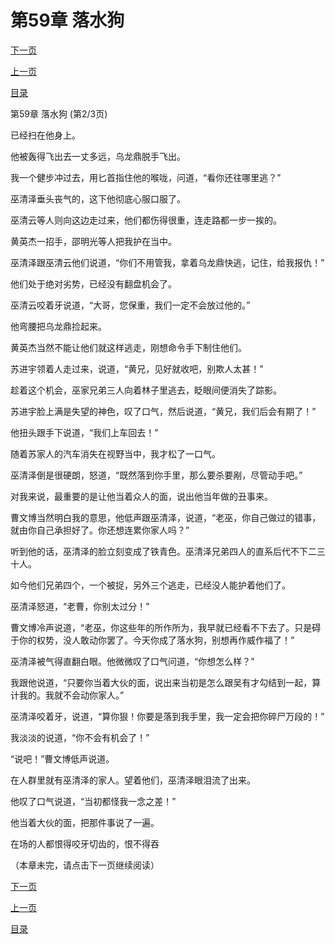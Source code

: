 <h1>第59章   落水狗</h1>
            <div><p><a href="./176_%E7%AC%AC59%E7%AB%A0_%E8%90%BD%E6%B0%B4%E7%8B%97.md">下一页</a></p><p><a href="./174_%E7%AC%AC59%E7%AB%A0_%E8%90%BD%E6%B0%B4%E7%8B%97.md">上一页</a></p><p><a href="../">目录</a></p></div>
            <div><p>第59章   落水狗 (第2/3页)</p><p>已经扫在他身上。</p><p>他被轰得飞出去一丈多远，乌龙鼎脱手飞出。</p><p>我一个健步冲过去，用匕首指住他的喉咙，问道，“看你还往哪里逃？”</p><p>巫清泽垂头丧气的，这下他彻底心服口服了。</p><p>巫清云等人则向这边走过来，他们都伤得很重，连走路都一步一挨的。</p><p>黄英杰一招手，邵明光等人把我护在当中。</p><p>巫清泽跟巫清云他们说道，“你们不用管我，拿着乌龙鼎快逃，记住，给我报仇！”</p><p>他们处于绝对劣势，已经没有翻盘机会了。</p><p>巫清云咬着牙说道，“大哥，您保重，我们一定不会放过他的。”</p><p>他弯腰把乌龙鼎捡起来。</p><p>黄英杰当然不能让他们就这样逃走，刚想命令手下制住他们。</p><p>苏进宇领着人走过来，说道，“黄兄，见好就收吧，别欺人太甚！”</p><p>趁着这个机会，巫家兄弟三人向着林子里逃去，眨眼间便消失了踪影。</p><p>苏进宇脸上满是失望的神色，叹了口气，然后说道，“黄兄，我们后会有期了！”</p><p>他扭头跟手下说道，“我们上车回去！”</p><p>随着苏家人的汽车消失在视野当中，我才松了一口气。</p><p>巫清泽倒是很硬朗，怒道，“既然落到你手里，那么要杀要剐，尽管动手吧。”</p><p>对我来说，最重要的是让他当着众人的面，说出他当年做的丑事来。</p><p>曹文博当然明白我的意思，他低声跟巫清泽，说道，“老巫，你自己做过的错事，就由你自己承担好了。你还想连累你家人吗？”</p><p>听到他的话，巫清泽的脸立刻变成了铁青色。巫清泽兄弟四人的直系后代不下二三十人。</p><p>如今他们兄弟四个，一个被捉，另外三个逃走，已经没人能护着他们了。</p><p>巫清泽怒道，“老曹，你别太过分！”</p><p>曹文博冷声说道，“老巫，你这些年的所作所为，我早就已经看不下去了。只是碍于你的权势，没人敢动你罢了。今天你成了落水狗，别想再作威作福了！”</p><p>巫清泽被气得直翻白眼。他微微叹了口气问道，“你想怎么样？”</p><p>我跟他说道，“只要你当着大伙的面，说出来当初是怎么跟吴有才勾结到一起，算计我的。我就不会动你家人。”</p><p>巫清泽咬着牙，说道，“算你狠！你要是落到我手里，我一定会把你碎尸万段的！”</p><p>我淡淡的说道，“你不会有机会了！”</p><p>“说吧！”曹文博低声说道。</p><p>在人群里就有巫清泽的家人。望着他们，巫清泽眼泪流了出来。</p><p>他叹了口气说道，“当初都怪我一念之差！”</p><p>他当着大伙的面，把那件事说了一遍。</p><p>在场的人都恨得咬牙切齿的，恨不得吞</p><p>（本章未完，请点击下一页继续阅读）</p></div>
            <div><p><a href="./176_%E7%AC%AC59%E7%AB%A0_%E8%90%BD%E6%B0%B4%E7%8B%97.md">下一页</a></p><p><a href="./174_%E7%AC%AC59%E7%AB%A0_%E8%90%BD%E6%B0%B4%E7%8B%97.md">上一页</a></p><p><a href="../">目录</a></p></div>